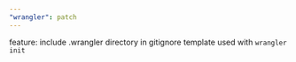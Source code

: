 ```yaml
---
"wrangler": patch
---
```


feature: include .wrangler directory in gitignore template used with `wrangler init`
